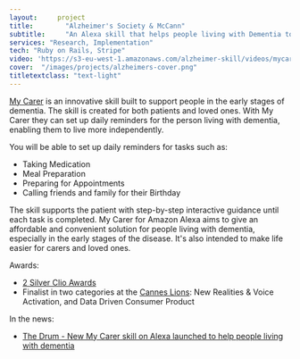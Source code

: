 ```yaml
---
layout:     project
title:        "Alzheimer's Society & McCann"
subtitle:     "An Alexa skill that helps people living with Dementia to stay independent"
services: "Research, Implementation"
tech: "Ruby on Rails, Stripe"
video: 'https://s3-eu-west-1.amazonaws.com/alzheimer-skill/videos/mycarer.mp4'
cover:  "/images/projects/alzheimers-cover.png"
titletextclass: "text-light"
---
```


<a target="_blank" href="https://www.amazon.com/dp/B07RWHQ14P">My Carer</a> is an innovative skill built to support people in the early stages of dementia. The skill is created for both patients and loved ones. With My Carer they can set up daily reminders for the person living with dementia, enabling them to live more independently.

You will be able to set up daily reminders for tasks such as:
- Taking Medication
- Meal Preparation
- Preparing for Appointments
- Calling friends and family for their Birthday

The skill supports the patient with step-by-step interactive guidance until each task is completed. My Carer for Amazon Alexa aims to give an affordable and convenient solution for people living with dementia, especially in the early stages of the disease. It's also intended to make life easier for carers and loved ones.

Awards:
- <a target="_blank" href="https://clios.com/awards/winners?program=clios&year=2019&search=skilled">2 Silver Clio Awards</a>
- Finalist in two categories at the <a target="_blank" href="https://www.canneslions.com/">Cannes Lions</a>: New Realities & Voice Activation, and Data Driven Consumer Product

In the news:
- <a target="_blank" href="https://www.thedrum.com/news/2019/05/16/new-my-carer-skill-alexa-launched-help-people-living-with-dementia">The Drum - New My Carer skill on Alexa launched to help people living with dementia</a>